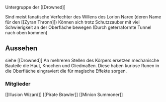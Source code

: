 Untergruppe der [[Drowned]]

Sind meist fanatische Verfechter des Willens des Lorion Narex (deren Name für den [[Zyran Thronn]])
Können sich trotz Schutzzauber mit viel Schwierigkeit an der Oberfläche bewegen (Durch geterraformte Tunnel nach oben kommen)

## Aussehen
siehe [[Drowned]]
An mehreren Stellen des Körpers ersetzen mechanische Bauteile die Haut, Knochen und Gliedmaßen. Diese haben kuriose Runen in die Oberfläche eingraviert die für magische Effekte sorgen.

### Mitglieder
[[Illusion Wizard]]
[[Pirate Brawler]]
[[Minion Summoner]]
